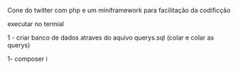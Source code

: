 Cone do twitter com php e um miniframework para facilitação da codificção


executar no termial

1 - criar banco de dados atraves do aquivo querys.sql (colar e colar as querys) 

1- composer i


